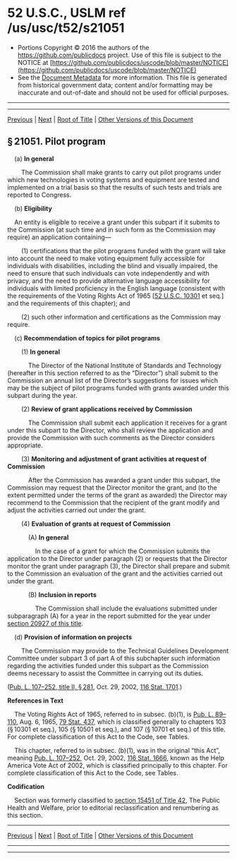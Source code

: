 ---
---

# 52 U.S.C., USLM ref /us/usc/t52/s21051

* Portions Copyright © 2016 the authors of the https://github.com/publicdocs project.
  Use of this file is subject to the NOTICE at [https://github.com/publicdocs/uscode/blob/master/NOTICE](https://github.com/publicdocs/uscode/blob/master/NOTICE)
* See the [Document Metadata](././../../../../../../../..//README.md) for more information.
  This file is generated from historical government data; content and/or formatting may be inaccurate and out-of-date and should not be used for official purposes.

----------
----------

[Previous](./../../../../../../../..//us/usc/t52/stII/ch209/schII/ptD/spt4/m__us_usc_t52_stII_ch209_schII_ptD_spt4.md) | [Next](./../../../../../../../..//us/usc/t52/stII/ch209/schII/ptD/spt4/m__us_usc_t52_s21052.md) | [Root of Title](./../../../../../../../../) | [Other Versions of this Document](https://publicdocs.github.io/go/links?ns=uslm&ref=%2Fus%2Fusc%2Ft52%2Fs21051)

## § 21051. Pilot program

    (a) __In general__ 

        The Commission shall make grants to carry out pilot programs under which new technologies in voting systems and equipment are tested and implemented on a trial basis so that the results of such tests and trials are reported to Congress.

    (b) __Eligibility__ 

    An entity is eligible to receive a grant under this subpart if it submits to the Commission (at such time and in such form as the Commission may require) an application containing—

        (1) certifications that the pilot programs funded with the grant will take into account the need to make voting equipment fully accessible for individuals with disabilities, including the blind and visually impaired, the need to ensure that such individuals can vote independently and with privacy, and the need to provide alternative language accessibility for individuals with limited proficiency in the English language (consistent with the requirements of the Voting Rights Act of 1965 \[[52 U.S.C. 10301][/us/usc/t52/s10301] et seq.\] and the requirements of this chapter); and

        (2) such other information and certifications as the Commission may require.

    (c) __Recommendation of topics for pilot programs__ 

        (1) __In general__ 

            The Director of the National Institute of Standards and Technology (hereafter in this section referred to as the “Director”) shall submit to the Commission an annual list of the Director’s suggestions for issues which may be the subject of pilot programs funded with grants awarded under this subpart during the year.

        (2) __Review of grant applications received by Commission__ 

            The Commission shall submit each application it receives for a grant under this subpart to the Director, who shall review the application and provide the Commission with such comments as the Director considers appropriate.

        (3) __Monitoring and adjustment of grant activities at request of Commission__ 

            After the Commission has awarded a grant under this subpart, the Commission may request that the Director monitor the grant, and (to the extent permitted under the terms of the grant as awarded) the Director may recommend to the Commission that the recipient of the grant modify and adjust the activities carried out under the grant.

        (4) __Evaluation of grants at request of Commission__ 

            (A) __In general__ 

                In the case of a grant for which the Commission submits the application to the Director under paragraph (2) or requests that the Director monitor the grant under paragraph (3), the Director shall prepare and submit to the Commission an evaluation of the grant and the activities carried out under the grant.

            (B) __Inclusion in reports__ 

                The Commission shall include the evaluations submitted under subparagraph (A) for a year in the report submitted for the year under [section 20927 of this title][/us/usc/t52/s20927].

    (d) __Provision of information on projects__ 

        The Commission may provide to the Technical Guidelines Development Committee under subpart 3 of part A of this subchapter such information regarding the activities funded under this subpart as the Commission deems necessary to assist the Committee in carrying out its duties.

([Pub. L. 107–252, title II, § 281][/us/pl/107/252/s281], Oct. 29, 2002, [116 Stat. 1701][/us/stat/116/1701].)

 __References in Text__ 

    The Voting Rights Act of 1965, referred to in subsec. (b)(1), is [Pub. L. 89–110][/us/pl/89/110], Aug. 6, 1965, [79 Stat. 437][/us/stat/79/437], which is classified generally to chapters 103 (§ 10301 et seq.), 105 (§ 10501 et seq.), and 107 (§ 10701 et seq.) of this title. For complete classification of this Act to the Code, see Tables.

    This chapter, referred to in subsec. (b)(1), was in the original “this Act”, meaning [Pub. L. 107–252][/us/pl/107/252], Oct. 29, 2002, [116 Stat. 1666][/us/stat/116/1666], known as the Help America Vote Act of 2002, which is classified principally to this chapter. For complete classification of this Act to the Code, see Tables.

 __Codification__ 

    Section was formerly classified to [section 15451 of Title 42][/us/usc/t42/s15451], The Public Health and Welfare, prior to editorial reclassification and renumbering as this section.

----------

[Previous](./../../../../../../../..//us/usc/t52/stII/ch209/schII/ptD/spt4/m__us_usc_t52_stII_ch209_schII_ptD_spt4.md) | [Next](./../../../../../../../..//us/usc/t52/stII/ch209/schII/ptD/spt4/m__us_usc_t52_s21052.md) | [Root of Title](./../../../../../../../../) | [Other Versions of this Document](https://publicdocs.github.io/go/links?ns=uslm&ref=%2Fus%2Fusc%2Ft52%2Fs21051)

----------
----------

[/us/usc/t52/s10301]: https://publicdocs.github.io/go/links?ns=uslm&ref=%2Fus%2Fusc%2Ft52%2Fs10301
[/us/usc/t52/s20927]: https://publicdocs.github.io/go/links?ns=uslm&ref=%2Fus%2Fusc%2Ft52%2Fs20927
[/us/pl/107/252/s281]: https://publicdocs.github.io/go/links?ns=uslm&ref=%2Fus%2Fpl%2F107%2F252%2Fs281
[/us/stat/116/1701]: https://publicdocs.github.io/go/links?ns=uslm&ref=%2Fus%2Fstat%2F116%2F1701
[/us/pl/89/110]: https://publicdocs.github.io/go/links?ns=uslm&ref=%2Fus%2Fpl%2F89%2F110
[/us/stat/79/437]: https://publicdocs.github.io/go/links?ns=uslm&ref=%2Fus%2Fstat%2F79%2F437
[/us/pl/107/252]: https://publicdocs.github.io/go/links?ns=uslm&ref=%2Fus%2Fpl%2F107%2F252
[/us/stat/116/1666]: https://publicdocs.github.io/go/links?ns=uslm&ref=%2Fus%2Fstat%2F116%2F1666
[/us/usc/t42/s15451]: https://publicdocs.github.io/go/links?ns=uslm&ref=%2Fus%2Fusc%2Ft42%2Fs15451


